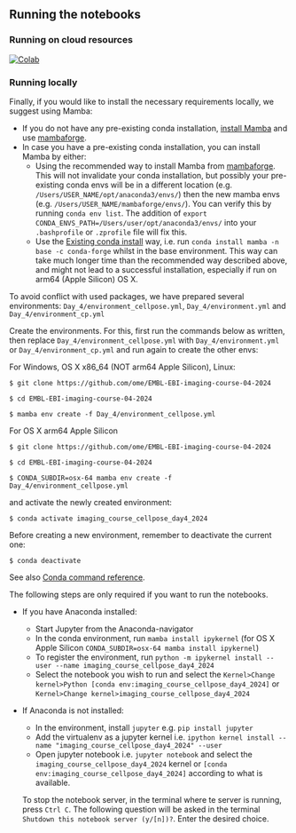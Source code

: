 ## Running the notebooks

### Running on cloud resources
[![Colab](https://colab.research.google.com/assets/colab-badge.svg)](https://colab.research.google.com/github/ome/EMBL-EBI-imaging-course-04-2024/)


### Running locally

Finally, if you would like to install the necessary requirements locally,
we suggest using Mamba:

* If you do not have any pre-existing conda installation, [install Mamba](https://mamba.readthedocs.io/en/latest/installation.html#installation) and use [mambaforge](https://github.com/conda-forge/miniforge#mambaforge). 
* In case you have a pre-existing conda installation, you can install Mamba by either:
  - Using the recommended way to install Mamba from [mambaforge](https://github.com/conda-forge/miniforge#mambaforge). This will not invalidate your conda installation, but possibly your pre-existing conda envs will be in a different location (e.g. ``/Users/USER_NAME/opt/anaconda3/envs/``) then the new mamba envs (e.g. ``/Users/USER_NAME/mambaforge/envs/``). You can verify this by running ``conda env list``. The addition of ``export CONDA_ENVS_PATH=/Users/user/opt/anaconda3/envs/`` into your ``.bashprofile`` or ``.zprofile`` file will fix this. 
  - Use the [Existing conda install](https://mamba.readthedocs.io/en/latest/installation.html#existing-conda-install) way, i.e. run ``conda install mamba -n base -c conda-forge`` whilst in the base environment. This way can take much longer time than the recommended way described above, and might not lead to a successful installation, especially if run on arm64 (Apple Silicon) OS X.

To avoid conflict with used packages, we have prepared several environments:
``Day_4/environment_cellpose.yml``, ``Day_4/environment.yml`` and ``Day_4/environment_cp.yml``

Create the environments. For this, first run the commands below as written, then replace ``Day_4/environment_cellpose.yml`` with ``Day_4/environment.yml`` or ``Day_4/environment_cp.yml`` and run again to create the other envs:

For Windows, OS X x86_64 (NOT arm64 Apple Silicon), Linux:

    $ git clone https://github.com/ome/EMBL-EBI-imaging-course-04-2024
    
    $ cd EMBL-EBI-imaging-course-04-2024

    $ mamba env create -f Day_4/environment_cellpose.yml

For OS X arm64 Apple Silicon

    $ git clone https://github.com/ome/EMBL-EBI-imaging-course-04-2024   
    
    $ cd EMBL-EBI-imaging-course-04-2024
    
    $ CONDA_SUBDIR=osx-64 mamba env create -f Day_4/environment_cellpose.yml

and activate the newly created environment:

    $ conda activate imaging_course_cellpose_day4_2024


Before creating a new environment, remember to deactivate the current one:

    $ conda deactivate

See also [Conda command reference](https://docs.conda.io/projects/conda/en/latest/commands.html).

The following steps are only required if you want to run the notebooks.

* If you have Anaconda installed:
  * Start Jupyter from the Anaconda-navigator
  * In the conda environment, run ``mamba install ipykernel`` (for OS X Apple Silicon ``CONDA_SUBDIR=osx-64 mamba install ipykernel``)
  * To register the environment, run ``python -m ipykernel install --user --name imaging_course_cellpose_day4_2024``
  * Select the notebook you wish to run and select the ``Kernel>Change kernel>Python [conda env:imaging_course_cellpose_day4_2024]`` or ``Kernel>Change kernel>imaging_course_cellpose_day4_2024``
* If Anaconda is not installed:
  * In the environment, install ``jupyter`` e.g. ``pip install jupyter``
  * Add the virtualenv as a jupyter kernel i.e. ``ipython kernel install --name "imaging_course_cellpose_day4_2024" --user``
  * Open jupyter notebook i.e. ``jupyter notebook`` and select the ``imaging_course_cellpose_day4_2024`` kernel or ``[conda env:imaging_course_cellpose_day4_2024]`` according to what is available.

  To stop the notebook server, in the terminal where te server is running, press ``Ctrl C``. The following question will be asked in the terminal ``Shutdown this notebook server (y/[n])?``. Enter the desired choice.
  
